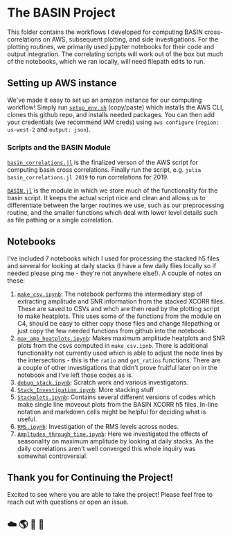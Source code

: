 # The BASIN Project

This folder contains the workflows I developed for computing BASIN cross-correlations on AWS, subsequent plotting, and side investigations. For the plotting routines, we primarily used jupyter notebooks for their code and output integration. The correlating scripts will work out of the box but much of the notebooks, which we ran locally, will need filepath edits to run.

## Setting up AWS instance 
We've made it easy to set up an amazon instance for our computing workflow! Simply run [`setup_env.sh`](src/setup_env.sh) (copy/paste) which installs the AWS CLI, clones this github repo, and installs needed packages. You can then add your credentials (we recommend IAM creds) using `aws configure` (`region: us-west-2` and `output: json`). 

### Scripts and the BASIN Module
[`basin_correlations.jl`](scripts/basin_correlations.jl) is the finalized verson of the AWS script for computing basin cross correlations. Finally run the script, e.g. `julia basin_correlations.jl 2019` to run correlations for 2019. 

[`BASIN.jl`](src/BASIN.jl) is the module in which we store much of the functionality for the basin script. It keeps the actual script nice and clean and allows us to differentiate between the larger routines we use, such as our preprocessing routine, and the smaller functions which deal with lower level details such as file pathing or a single correlation.


## Notebooks
I've included 7 notebooks which I used for processing the stacked h5 files and several for looking at daily stacks (I have a few daily files locally so if needed please ping me - they're not anywhere else!). A couple of notes on these:
1. [`make_csv.ipynb`](notebooks/make_csv.ipynb): The notebook performs the intermediary step of extracting amplitude and SNR information from the stacked XCORR files. These are saved to CSVs and whch are then read by the plotting script to make heatplots. This uses some of the functions from the module on C4, should be easy to either copy those files and change filepathing or just copy the few needed functions from github into the notebook.
2. [`max_amp_heatplots.ipynb`](notebooks/max_amp_heatplots.ipynb): Makes maximum amplitude heatplots and SNR plots from the csvs computed in `make_csv.ipnb`. There is additional functionality not currently used which is able to adjust the node lines by the intersections - this is the `ratio` and `get_ratios` functions. There are a couple of other investigations that didn't prove fruitful later on in the notebook and I've left those codes as is. 
3. [`debug_stack.ipynb`](notebooks/debug_stack.ipynb): Scratch work and various investigatons.
4. [`Stack_Investigation.ipynb`](notebooks/Stack_Investigation.ipynb): More stacking stuff
5. [`Stackplots.ipynb`](notebooks/Stackplots.ipynb): Contains several different versions of codes which make single line moveout plots from the BASIN XCORR h5 files. In-line notation and markdown cells might be helpful for deciding what is useful.
6. [`RMS.ipynb`](notebooks/RMS.ipynb): Investigation of the RMS levels across nodes. 
7. [`Ampltudes_through_time.ipynb`](notebooks/Amplitudes_through_time.ipynb): Here we investigated the effects of seasonality on maximum amplitude by looking at daily stacks. As the daily correlations aren't well converged this whole inquiry was somewhat controversial.

## Thank you for Continuing the Project!
Excited to see where you are able to take the project! Please feel free to reach out with questions or open an issue.
## :cloud: :earth_americas: :mount_fuji: :ski: